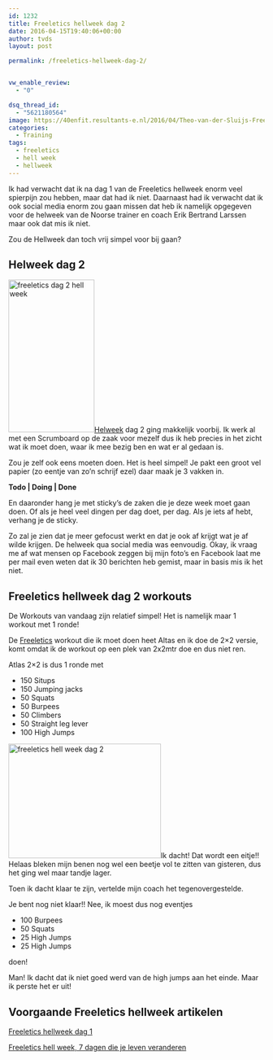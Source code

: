 ```yaml
---
id: 1232
title: Freeletics hellweek dag 2
date: 2016-04-15T19:40:06+00:00
author: tvds
layout: post

permalink: /freeletics-hellweek-dag-2/


vw_enable_review:
  - "0"

dsq_thread_id:
  - "5621180564"
image: https://40enfit.resultants-e.nl/2016/04/Theo-van-der-Sluijs-Freeletics-Hellweek-dag-2.jpg
categories:
  - Training
tags:
  - freeletics
  - hell week
  - hellweek
---
```

Ik had verwacht dat ik na dag 1 van de Freeletics hellweek enorm veel spierpijn zou hebben, maar dat had ik niet. Daarnaast had ik verwacht dat ik ook social media enorm zou gaan missen dat heb ik namelijk opgegeven voor de helweek van de Noorse trainer en coach Erik Bertrand Larssen maar ook dat mis ik niet.

Zou de Hellweek dan toch vrij simpel voor bij gaan?

<!--more-->

## Helweek dag 2

[<img class="alignleft size-medium wp-image-1250" src="https://40enfit.resultants-e.nl/2016/04/Screenshot_20160411-200028-169x300.png" alt="freeletics dag 2 hell week" width="169" height="300" srcset="https://40enfit.resultants-e.nl/2016/04/Screenshot_20160411-200028-169x300.png 169w, https://40enfit.resultants-e.nl/2016/04/Screenshot_20160411-200028-576x1024.png 576w, https://40enfit.resultants-e.nl/2016/04/Screenshot_20160411-200028.png 675w" sizes="(max-width: 169px) 100vw, 169px" />Helweek](https://partner.bol.com/click/click?p=2&t=url&s=33431&f=TXL&url=https%3A%2F%2Fwww.bol.com%2Fnl%2Fp%2Fhelweek%2F9200000034767582%2F&name=Helweek%2C%20Erik%20Bertrand%20Larssen) dag 2 ging makkelijk voorbij. Ik werk al met een Scrumboard op de zaak voor mezelf dus ik heb precies in het zicht wat ik moet doen, waar ik mee bezig ben en wat er al gedaan is.

Zou je zelf ook eens moeten doen. Het is heel simpel! Je pakt een groot vel papier (zo eentje van zo’n schrijf ezel) daar maak je 3 vakken in.

**Todo | Doing | Done**

En daaronder hang je met sticky’s de zaken die je deze week moet gaan doen. Of als je heel veel dingen per dag doet, per dag. Als je iets af hebt, verhang je de sticky.

Zo zal je zien dat je meer gefocust werkt en dat je ook af krijgt wat je af wilde krijgen. De helweek qua social media was eenvoudig. Okay, ik vraag me af wat mensen op Facebook zeggen bij mijn foto’s en Facebook laat me per mail even weten dat ik 30 berichten heb gemist, maar in basis mis ik het niet.

## Freeletics hellweek dag 2 workouts

De Workouts van vandaag zijn relatief simpel! Het is namelijk maar 1 workout met 1 ronde!

De [Freeletics](https://www.freeletics.com/r/6595686) workout die ik moet doen heet Altas en ik doe de 2&#215;2 versie, komt omdat ik de workout op een plek van 2x2mtr doe en dus niet ren.

Atlas 2&#215;2 is dus 1 ronde met

  * 150 Situps
  * 150 Jumping jacks
  * 50 Squats
  * 50 Burpees
  * 50 Climbers
  * 50 Straight leg lever
  * 100 High Jumps

<img class="alignright size-medium wp-image-1239" src="https://40enfit.resultants-e.nl/2016/04/20160411_200427-300x225.jpg" alt="freeletics hell week dag 2" width="300" height="225" srcset="https://40enfit.resultants-e.nl/2016/04/20160411_200427-300x225.jpg 300w, https://40enfit.resultants-e.nl/2016/04/20160411_200427-1024x768.jpg 1024w, https://40enfit.resultants-e.nl/2016/04/20160411_200427.jpg 1200w" sizes="(max-width: 300px) 100vw, 300px" />Ik dacht! Dat wordt een eitje!! Helaas bleken mijn benen nog wel een beetje vol te zitten van gisteren, dus het ging wel maar tandje lager.

Toen ik dacht klaar te zijn, vertelde mijn coach het tegenovergestelde.

Je bent nog niet klaar!! Nee, ik moest dus nog eventjes

  * 100 Burpees
  * 50 Squats
  * 25 High Jumps
  * 25 High Jumps

doen!

Man! Ik dacht dat ik niet goed werd van de high jumps aan het einde. Maar ik perste het er uit!

## Voorgaande Freeletics hellweek artikelen

[Freeletics hellweek dag 1](https://40enfit.nl/freeletics-hellweek-dag-1/)
  
[Freeletics hell week, 7 dagen die je leven veranderen](https://40enfit.nl/freeletics-hell-week-7-dagen-die-je-leven-veranderen/)